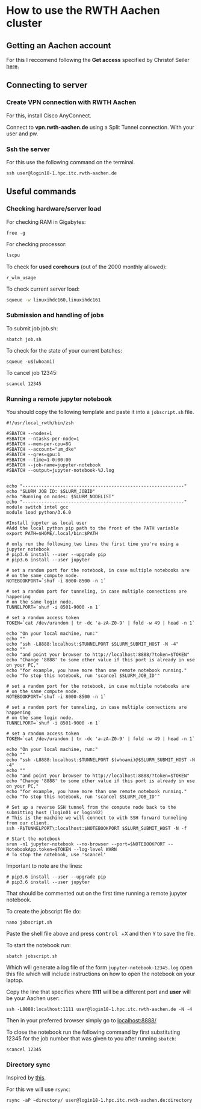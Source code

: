 # How to use the RWTH Aachen cluster

## Getting an Aachen account

For this I reccomend following the **Get access** specified by Christof Seiler [here](https://github.com/ChristofSeiler/RWTH_Compute_Cluster).  

## Connecting to server

### Create VPN connection with RWTH Aachen

For this, install Cisco AnyConnect. 

Connect to **vpn.rwth-aachen.de** using a Split Tunnel connection. With your user and pw. 

### Ssh the server

For this use the following command on the terminal.

``` shell
ssh user@login18-1.hpc.itc.rwth-aachen.de
```

## Useful commands

### Checking hardware/server load

For checking RAM in Gigabytes:

``` shel
free -g 
```

For checking processor:

``` bash
lscpu
```

To check for **used corehours** (out of the 2000 monthly allowed):

``` shell
r_wlm_usage
```

To check current server load:

``` bash
squeue -w linuxihdc160,linuxihdc161
```

### Submission and handling of jobs

To submit job job.sh:

``` shell
sbatch job.sh
```

To check for the state of your current batches:

``` shell
squeue -u$(whoami)
```

To cancel job 12345:

``` shell
scancel 12345
```

### Running a remote jupyter notebook

You should copy the following template and paste it into a `jobscript.sh` file. 

``` shell
#!/usr/local_rwth/bin/zsh

#SBATCH --nodes=1
#SBATCH --ntasks-per-node=1
#SBATCH --mem-per-cpu=8G
#SBATCH --account="um_dke"
#SBATCH --gres=gpu:1
#SBATCH --time=1-0:00:00
#SBATCH --job-name=jupyter-notebook
#SBATCH --output=jupyter-notebook-%J.log


echo "------------------------------------------------------------"
echo "SLURM JOB ID: $SLURM_JOBID"
echo "Running on nodes: $SLURM_NODELIST"
echo "------------------------------------------------------------"
module switch intel gcc
module load python/3.6.0

#Install jupyter as local user
#Add the local python pip path to the front of the PATH variable
export PATH=$HOME/.local/bin:$PATH

# only run the following two lines the first time you're using a jupyter notebook
# pip3.6 install --user --upgrade pip 
# pip3.6 install --user jupyter

# set a random port for the notebook, in case multiple notebooks are
# on the same compute node.
NOTEBOOKPORT=`shuf -i 8000-8500 -n 1`

# set a random port for tunneling, in case multiple connections are happening
# on the same login node.
TUNNELPORT=`shuf -i 8501-9000 -n 1`

# set a random access token
TOKEN=`cat /dev/urandom | tr -dc 'a-zA-Z0-9' | fold -w 49 | head -n 1`

echo "On your local machine, run:"
echo ""
echo "ssh -L8888:localhost:$TUNNELPORT $SLURM_SUBMIT_HOST -N -4"
echo ""
echo "and point your browser to http://localhost:8888/?token=$TOKEN"
echo "Change '8888' to some other value if this port is already in use on your PC,"
echo "for example, you have more than one remote notebook running."
echo "To stop this notebook, run 'scancel $SLURM_JOB_ID'"

# set a random port for the notebook, in case multiple notebooks are
# on the same compute node.
NOTEBOOKPORT=`shuf -i 8000-8500 -n 1`

# set a random port for tunneling, in case multiple connections are happening
# on the same login node.
TUNNELPORT=`shuf -i 8501-9000 -n 1`

# set a random access token
TOKEN=`cat /dev/urandom | tr -dc 'a-zA-Z0-9' | fold -w 49 | head -n 1`

echo "On your local machine, run:"
echo ""
echo "ssh -L8888:localhost:$TUNNELPORT $(whoami)@$SLURM_SUBMIT_HOST -N -4"
echo ""
echo "and point your browser to http://localhost:8888/?token=$TOKEN"
echo "Change '8888' to some other value if this port is already in use on your PC,"
echo "for example, you have more than one remote notebook running."
echo "To stop this notebook, run 'scancel $SLURM_JOB_ID'"

# Set up a reverse SSH tunnel from the compute node back to the submitting host (login01 or login02)
# This is the machine we will connect to with SSH forward tunneling from our client.
ssh -R$TUNNELPORT\:localhost:$NOTEBOOKPORT $SLURM_SUBMIT_HOST -N -f

# Start the notebook
srun -n1 jupyter-notebook --no-browser --port=$NOTEBOOKPORT --NotebookApp.token=$TOKEN --log-level WARN
# To stop the notebook, use 'scancel'
```

Important to note are the lines:

``` shell
# pip3.6 install --user --upgrade pip 
# pip3.6 install --user jupyter
```

That should be commented out on the first time running a remote jupyter notebook.

To create the jobscript file do:

``` shell
nano jobscript.sh
```

Paste the shell file above and press <kbd> control </kbd>+<kbd>X</kbd> and then <kbd>Y</kbd> to save the file.

To start the notebook run:

 ``` shell
sbatch jobscript.sh
 ```

Which will generate a log file of the form `jupyter-notebook-12345.log` open this file which will include instructions on how to open the notebook on your laptop.

Copy the line that specifies where **1111** will be a different port and **user** will be your Aachen user: 

``` shell
ssh -L8888:localhost:1111 user@login18-1.hpc.itc.rwth-aachen.de -N -4
```

Then in your preferred browser simply go to [localhost:8888/](localhost:8888/)  

To close the notebook run the following command by first substituting 12345 for the job number that was given to you after running `sbatch`:

``` shell
scancel 12345
```

### Directory sync

Inspired by [this](https://www.digitalocean.com/community/tutorials/how-to-use-rsync-to-sync-local-and-remote-directories-on-a-vps). 

For this we will use `rsync`:

``` shell
rsync -aP ~directory/ user@login18-1.hpc.itc.rwth-aachen.de:directory
```

